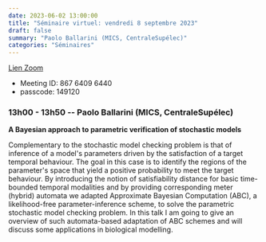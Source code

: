 ```yaml
---
date: 2023-06-02 13:00:00
title: "Séminaire virtuel: vendredi 8 septembre 2023"
draft: false
summary: "Paolo Ballarini (MICS, CentraleSupélec)"
categories: "Séminaires"
---
```



[Lien Zoom](https://u-bordeaux-fr.zoom.us/j/86764096440?pwd=b01qOG04RTMvRWNOVHBYR1ZIbkVaUT09)
* Meeting ID: 867 6409 6440
* passcode: 149120 


### 13h00 - 13h50 -- Paolo Ballarini (MICS, CentraleSupélec)

**A Bayesian approach to parametric verification of stochastic models**

Complementary to the stochastic model checking problem is that of inference of a model's parameters driven by the satisfaction of a target temporal behaviour. The goal in this case is to identify the regions of the parameter's space that yield a positive probability to meet the target behaviour. By introducing the notion of satisfiability distance for basic time-bounded temporal modalities and by providing corresponding meter (hybrid) automata we adapted Approximate Bayesian Computation (ABC), a likelihood-free parameter-inference scheme, to solve the parametric stochastic model checking problem. In this talk I am going to give an overview of such automata-based adaptation of ABC schemes and will discuss some applications in biological modelling. 
